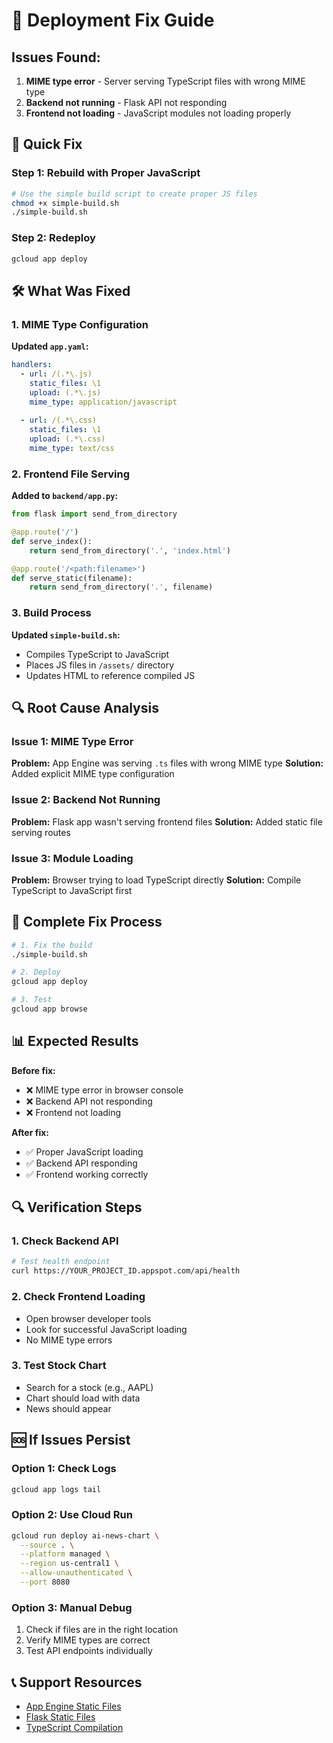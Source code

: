 # 🚨 Deployment Fix Guide

## Issues Found:
1. **MIME type error** - Server serving TypeScript files with wrong MIME type
2. **Backend not running** - Flask API not responding
3. **Frontend not loading** - JavaScript modules not loading properly

## 🔧 Quick Fix

### Step 1: Rebuild with Proper JavaScript
```bash
# Use the simple build script to create proper JS files
chmod +x simple-build.sh
./simple-build.sh
```

### Step 2: Redeploy
```bash
gcloud app deploy
```

## 🛠️ What Was Fixed

### 1. MIME Type Configuration
**Updated `app.yaml`:**
```yaml
handlers:
  - url: /(.*\.js)
    static_files: \1
    upload: (.*\.js)
    mime_type: application/javascript
    
  - url: /(.*\.css)
    static_files: \1
    upload: (.*\.css)
    mime_type: text/css
```

### 2. Frontend File Serving
**Added to `backend/app.py`:**
```python
from flask import send_from_directory

@app.route('/')
def serve_index():
    return send_from_directory('.', 'index.html')

@app.route('/<path:filename>')
def serve_static(filename):
    return send_from_directory('.', filename)
```

### 3. Build Process
**Updated `simple-build.sh`:**
- Compiles TypeScript to JavaScript
- Places JS files in `/assets/` directory
- Updates HTML to reference compiled JS

## 🔍 Root Cause Analysis

### Issue 1: MIME Type Error
**Problem:** App Engine was serving `.ts` files with wrong MIME type
**Solution:** Added explicit MIME type configuration

### Issue 2: Backend Not Running
**Problem:** Flask app wasn't serving frontend files
**Solution:** Added static file serving routes

### Issue 3: Module Loading
**Problem:** Browser trying to load TypeScript directly
**Solution:** Compile TypeScript to JavaScript first

## 🚀 Complete Fix Process

```bash
# 1. Fix the build
./simple-build.sh

# 2. Deploy
gcloud app deploy

# 3. Test
gcloud app browse
```

## 📊 Expected Results

**Before fix:**
- ❌ MIME type error in browser console
- ❌ Backend API not responding
- ❌ Frontend not loading

**After fix:**
- ✅ Proper JavaScript loading
- ✅ Backend API responding
- ✅ Frontend working correctly

## 🔍 Verification Steps

### 1. Check Backend API
```bash
# Test health endpoint
curl https://YOUR_PROJECT_ID.appspot.com/api/health
```

### 2. Check Frontend Loading
- Open browser developer tools
- Look for successful JavaScript loading
- No MIME type errors

### 3. Test Stock Chart
- Search for a stock (e.g., AAPL)
- Chart should load with data
- News should appear

## 🆘 If Issues Persist

### Option 1: Check Logs
```bash
gcloud app logs tail
```

### Option 2: Use Cloud Run
```bash
gcloud run deploy ai-news-chart \
  --source . \
  --platform managed \
  --region us-central1 \
  --allow-unauthenticated \
  --port 8080
```

### Option 3: Manual Debug
1. Check if files are in the right location
2. Verify MIME types are correct
3. Test API endpoints individually

## 📞 Support Resources

- [App Engine Static Files](https://cloud.google.com/appengine/docs/standard/python/serving-static-files)
- [Flask Static Files](https://flask.palletsprojects.com/en/2.3.x/quickstart/#static-files)
- [TypeScript Compilation](https://www.typescriptlang.org/docs/handbook/compiler-options.html) 